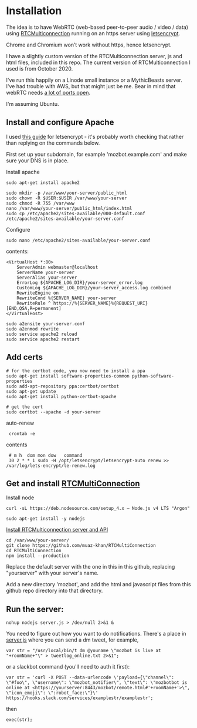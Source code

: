 # Installation

The idea is to have WebRTC (web-based peer-to-peer audio / video / data) 
using [RTCMulticonnection](http://www.rtcmulticonnection.org) running on 
an https server using [letsencrypt](https://letsencrypt.org).

Chrome and Chromium won’t work without https, hence letsencrypt.

I have a slightly custom version of the RTCMulticonnection server, js 
and html files, included in this repo. The current version of 
RTCMulticonnection I used is from October 2020.

I've run this happily on a Linode small instance or a MythicBeasts 
server. I've had trouble with AWS, but that might just be me. Bear in 
mind that webRTC needs [a lot of ports 
open](https://www.quora.com/What-ports-does-WebRTC-use?share=1).

I'm assuming Ubuntu.

## Install and configure Apache 

I used [this 
guide](https://www.digitalocean.com/community/tutorials/how-to-secure-apache-with-let-s-encrypt-on-ubuntu-16-04) 
for letsencrypt - it's probably worth checking that rather than replying 
on the commands below.

First set up your subdomain, for example 'mozbot.example.com' and make 
sure your DNS is in place.

Install apache

    sudo apt-get install apache2

    sudo mkdir -p /var/www/your-server/public_html
    sudo chown -R $USER:$USER /var/www/your-server
    sudo chmod -R 755 /var/www
    nano /var/www/your-server/public_html/index.html
    sudo cp /etc/apache2/sites-available/000-default.conf /etc/apache2/sites-available/your-server.conf

Configure

    sudo nano /etc/apache2/sites-available/your-server.conf

contents:

    <VirtualHost *:80>     
        ServerAdmin webmaster@localhost
        ServerName your-server
        ServerAlias your-server
        ErrorLog ${APACHE_LOG_DIR}/your-server_error.log
        CustomLog ${APACHE_LOG_DIR}/your-server_access.log combined
        RewriteEngine on
        RewriteCond %{SERVER_NAME} your-server
        RewriteRule ^ https://%{SERVER_NAME}%{REQUEST_URI} [END,QSA,R=permanent]
    </VirtualHost>

    sudo a2ensite your-server.conf
    sudo a2enmod rewrite
    sudo service apache2 reload
    sudo service apache2 restart

## Add certs

    # for the certbot code, you now need to install a ppa
    sudo apt-get install software-properties-common python-software-properties
    sudo add-apt-repository ppa:certbot/certbot
    sudo apt-get update
    sudo apt-get install python-certbot-apache
    
    # get the cert  
    sudo certbot --apache -d your-server

auto-renew

     crontab -e

contents

     # m h  dom mon dow   command
     30 2 * * 1 sudo -H /opt/letsencrypt/letsencrypt-auto renew >> /var/log/lets-encrypt/le-renew.log


## Get and install [RTCMultiConnection](http://www.rtcmulticonnection.org)

Install node

    curl -sL https://deb.nodesource.com/setup_4.x — Node.js v4 LTS "Argon"

    sudo apt-get install -y nodejs

[Install RTCMulticonnection server and 
API](https://github.com/muaz-khan/RTCMultiConnection/blob/master/docs/installation-guide.md)

    cd /var/www/your-server/
    git clone https://github.com/muaz-khan/RTCMultiConnection
    cd RTCMultiConnection
    npm install --production

Replace the default server with the one in this in this github, 
replacing "yourserver" with your server's name.

Add a new directory 'mozbot', and add the html and javascript files from 
this github repo directory into that directory.

## Run the server:

    nohup nodejs server.js > /dev/null 2>&1 &

You need to figure out how you want to do notifications. There's a place in [server.js](https://github.com/libbymiller/mozbots/blob/master/server/server.js) where you can send a dm tweet, for example, 

    var str = "/usr/local/bin/t dm @youname \"mozbot is live at "+roomName+"\" > tweetlog_online.txt 2>&1";

or a slackbot command (you'll need to auth it first):

    var str = 'curl -X POST --data-urlencode \'payload={\"channel\": \"#foo\", \"username\": \"mozbot_notifier\", \"text\": \"mozbotbot is online at <https://yourserver:8443/mozbot/remote.html#'+roomName+'>\", \"icon_emoji\": \":robot_face:\"}\' https://hooks.slack.com/services/examplestr/examplestr';
    
then

    exec(str);
    
